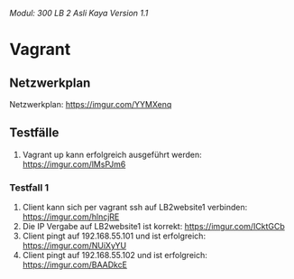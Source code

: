 *Modul: 300 
LB 2 
Asli Kaya
Version 1.1* 
# Vagrant
## Netzwerkplan
Netzwerkplan: https://imgur.com/YYMXenq
## Testfälle
1. Vagrant up kann erfolgreich ausgeführt werden: https://imgur.com/lMsPJm6
### Testfall 1
1. Client kann sich per vagrant ssh auf LB2website1 verbinden: https://imgur.com/hlncjRE
2. Die IP Vergabe auf LB2website1 ist korrekt: https://imgur.com/ICktGCb
3. Client pingt auf 192.168.55.101 und ist erfolgreich: https://imgur.com/NUiXyYU
4. Client pingt auf 192.168.55.102 und ist erfolgreich: https://imgur.com/BAADkcE

<!--stackedit_data:
eyJoaXN0b3J5IjpbMTYyNTk2MjUwMCwtMTQyMjUyNTU0MSwtNT
I0MTI4NjEsLTE2MjI0MDE5NjUsLTEyNjI5MTI5MDUsMzUxODA5
MzM0LC00MzAzODk1MDUsMTY3NDE2ODA5N119
-->